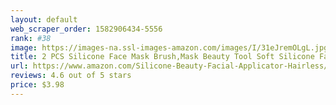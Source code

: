 ```yaml
---
layout: default 
﻿web_scraper_order: 1582906434-5556
rank: #38
image: https://images-na.ssl-images-amazon.com/images/I/31eJremOLgL.jpg
title: 2 PCS Silicone Face Mask Brush,Mask Beauty Tool Soft Silicone Facial Mud Mask Applicator Brush…
url: https://www.amazon.com/Silicone-Beauty-Facial-Applicator-Hairless/dp/B075K72NRW/ref=zg_mw_beauty_38?_encoding=UTF8&psc=1&refRID=3TZEQS81A9Z428JNZMKD
reviews: 4.6 out of 5 stars
price: $3.98 
---
```

